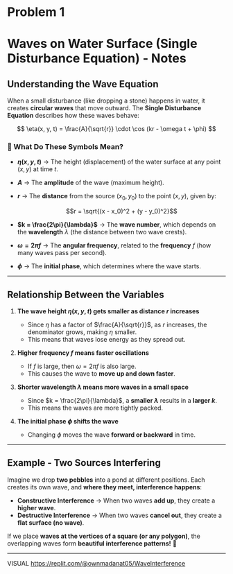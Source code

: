 # Problem 1
#  Waves on Water Surface (Single Disturbance Equation) - Notes  

## Understanding the Wave Equation  
When a small disturbance (like dropping a stone) happens in water, it creates **circular waves** that move outward. The **Single Disturbance Equation** describes how these waves behave:  

$$
\eta(x, y, t) = \frac{A}{\sqrt{r}} \cdot \cos (kr - \omega t + \phi)
$$  

### 🔹 What Do These Symbols Mean?  

- **$\eta(x, y, t)$** → The height (displacement) of the water surface at any point $(x, y)$ at time $t$.  
- **$A$** → The **amplitude** of the wave (maximum height).  
- **$r$** → The **distance** from the source $(x_0, y_0)$ to the point $(x, y)$, given by:  

  $$r = \sqrt{(x - x_0)^2 + (y - y_0)^2}$$  

- **$k = \frac{2\pi}{\lambda}$** → The **wave number**, which depends on the **wavelength** $\lambda$ (the distance between two wave crests).  
- **$\omega = 2\pi f$** → The **angular frequency**, related to the **frequency** $f$ (how many waves pass per second).  
- **$\phi$** → The **initial phase**, which determines where the wave starts.  

---

## Relationship Between the Variables  

1. **The wave height $\eta(x, y, t)$ gets smaller as distance $r$ increases**  
   - Since $\eta$ has a factor of $\frac{A}{\sqrt{r}}$, as $r$ increases, the denominator grows, making $\eta$ smaller.  
   - This means that waves lose energy as they spread out.  

2. **Higher frequency $f$ means faster oscillations**  
   - If $f$ is large, then $\omega = 2\pi f$ is also large.  
   - This causes the wave to **move up and down faster**.  

3. **Shorter wavelength $\lambda$ means more waves in a small space**  
   - Since $k = \frac{2\pi}{\lambda}$, a **smaller $\lambda$** results in a **larger $k$**.  
   - This means the waves are more tightly packed.  

4. **The initial phase $\phi$ shifts the wave**  
   - Changing $\phi$ moves the wave **forward or backward** in time.  

---

##  Example - Two Sources Interfering  

Imagine we drop **two pebbles** into a pond at different positions. Each creates its own wave, and **where they meet, interference happens**:  

- **Constructive Interference** → When two waves **add up**, they create a **higher wave**.  
- **Destructive Interference** → When two waves **cancel out**, they create a **flat surface (no wave)**.  

If we place **waves at the vertices of a square (or any polygon)**, the overlapping waves form **beautiful interference patterns!** 🌊  

---
VISUAL
https://replit.com/@ownmadanat05/WaveInterference
